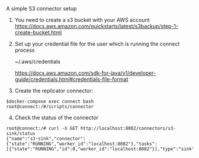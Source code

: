 

A simple S3 connector setup



1. You need to create a s3 bucket with your AWS account
  https://docs.aws.amazon.com/quickstarts/latest/s3backup/step-1-create-bucket.html

2. Set up your credential file for the user which is running the connect process
   
   ~/.aws/credentials

   https://docs.aws.amazon.com/sdk-for-java/v1/developer-guide/credentials.html#credentials-file-format


3. Create the replicator connector:

```
$docker-compose exec connect bash
root@connect:/#/scripts/connector
```

4. Check the status of the connector

```
root@connect:/# curl -X GET http://localhost:8082/connectors/s3-sink/status
{"name":"s3-sink","connector":{"state":"RUNNING","worker_id":"localhost:8082"},"tasks":[{"state":"RUNNING","id":0,"worker_id":"localhost:8082"}],"type":"sink"}
```

